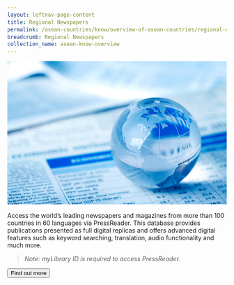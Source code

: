 ```yaml
---
layout: leftnav-page-content
title: Regional Newspapers
permalink: /asean-countries/know/overview-of-asean-countries/regional-newspapers/
breadcrumb: Regional Newspapers
collection_name: asean-know-overview
---
```


<img src="\images\china-overview\regional-newspapers.jpg" alt="regional newspapers banner" style="width:800px;" />

Access the world’s leading newspapers and magazines from more than 100 countries in 60 languages via PressReader. This database provides publications presented as full digital replicas and offers advanced digital features such as keyword searching, translation, audio functionality and much more.

> *Note: myLibrary ID is required to access PressReader.*

<a href="https://eresources.nlb.gov.sg/main/browse/resource/1323" target="blank"><button class="w3-btn w3-round-xxlarge">Find out more</button></a>